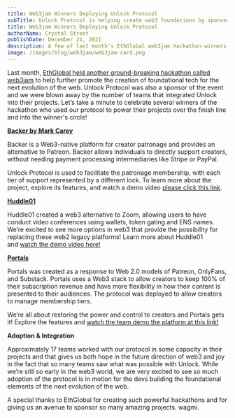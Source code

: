 ```yaml
---
title: Web3jam Winners Deploying Unlock Protocol
subTitle: Unlock Protocol is helping create web3 foundations by sponsoring events like EthGlobal’s web3jam 
title: Web3jam Winners Deploying Unlock Protocol
authorName: Crystal Street
publishDate: December 21, 2021
description: A few of last month’s EthGlobal web3jam Hackathon winners used the protocol to help power their projects over the finsh line and into the winner’s circle!
image: /images/blog/web3jam/web3jam-card.png
---
```


Last month, [EthGlobal held another ground-breaking hackathon called web3jam](https://jam.ethglobal.com/) to help further promote the creation of foundational tech for the next evolution of the web. Unlock Protocol was also a sponsor of the event and we were blown away by the number of teams that integrated Unlock into their projects. Let’s take a minute to celebrate several winners of the hackathon who used our protocol to power their projects over the finish line and into the winner's circle!

[**Backer by Mark Carey**](http://unlockshowcase.com/project/backer)

Backer is a Web3-native platform for creator patronage and provides an alternative to Patreon. Backer allows individuals to directly support creators, without needing payment processing intermediaries like Stripe or PayPal. 

Unlock Protocol is used to facilitate the patronage membership, with each tier of support represented by a different lock. To learn more about the project, explore its features, and watch a demo video [please click this link](http://unlockshowcase.com/project/backer).


**[Huddle01](http://unlockshowcase.com/project/huddle01/)**  

Huddle01 created a web3 alternative to Zoom, allowing users to have conduct video conferences using wallets, token gating and ENS names. We’re excited to see more options in web3 that provide the possibility for replacing these web2 legacy platforms! Learn more about Huddle01 and [watch the demo video here!](http://unlockshowcase.com/project/huddle01/)


**[Portals](http://unlockshowcase.com/project/portals/)**

Portals was created as a response to Web 2.0 models of Patreon, OnlyFans, and Substack. Portals uses a Web3 stack to allow creators to keep 100% of their subscription revenue and have more flexibility in how their content is presented to their audiences. The protocol was deployed to allow creators to manage membership tiers.

We’re all about restoring the power and control to creators and Portals gets it! Explore the features and [watch the team demo the platform at this link!](http://unlockshowcase.com/project/portals/)


**Adoption & Integration** 

Approximately 17 teams worked with our protocol in some capacity in their projects and that gives us both hope in the future direction of web3 and joy in the fact that so many teams saw what was possible with Unlock. While we’re still so early in the web3 world, we are very excited to see so much adoption of the protocol is in motion for the devs building the foundational elements of the next evolution of the web. 

A special thanks to EthGlobal for creating such powerful hackathons and for giving us an avenue to sponsor so many amazing projects. wagmi.
